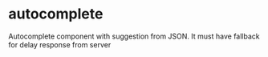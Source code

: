 # autocomplete
Autocomplete component with suggestion from JSON. It must have fallback for delay response from server
